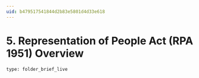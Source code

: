 ```yaml
---
uid: b479517541844d2b83e5801d4d33e618
---
```


# 5. Representation of People Act (RPA 1951) Overview

```ccard
type: folder_brief_live
```
